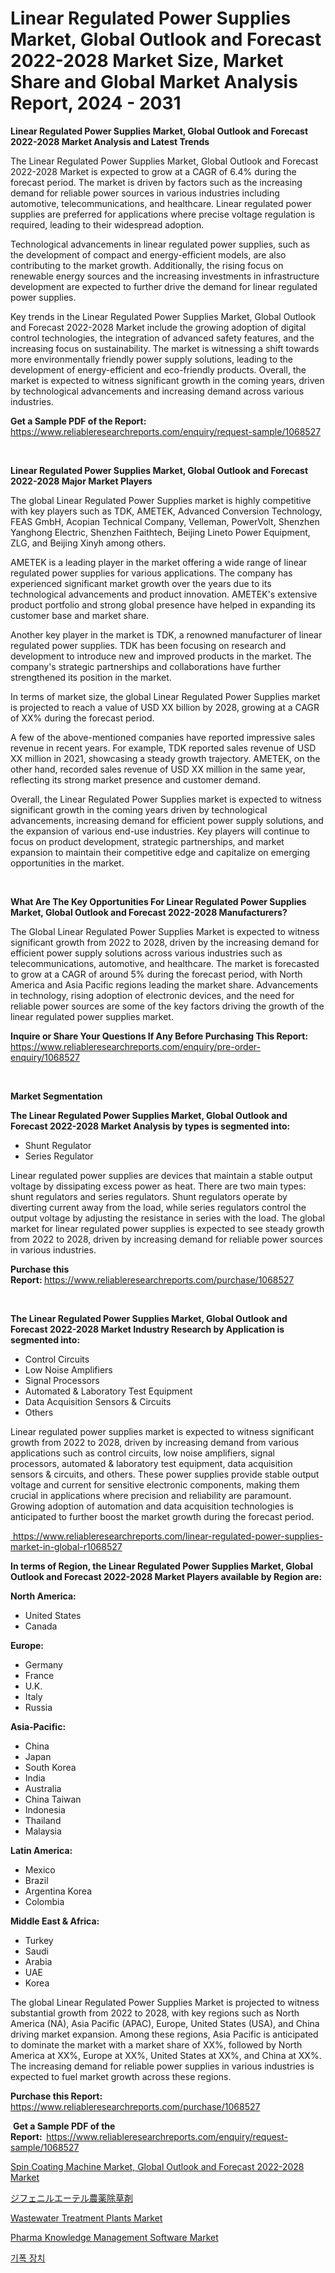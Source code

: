 <p><h1>Linear Regulated Power Supplies Market, Global Outlook and Forecast 2022-2028 Market Size, Market Share and Global Market Analysis Report, 2024 - 2031</h1></p><p><strong>Linear Regulated Power Supplies Market, Global Outlook and Forecast 2022-2028 Market Analysis and Latest Trends</strong></p>
<p><p>The Linear Regulated Power Supplies Market, Global Outlook and Forecast 2022-2028 Market is expected to grow at a CAGR of 6.4% during the forecast period. The market is driven by factors such as the increasing demand for reliable power sources in various industries including automotive, telecommunications, and healthcare. Linear regulated power supplies are preferred for applications where precise voltage regulation is required, leading to their widespread adoption.</p><p>Technological advancements in linear regulated power supplies, such as the development of compact and energy-efficient models, are also contributing to the market growth. Additionally, the rising focus on renewable energy sources and the increasing investments in infrastructure development are expected to further drive the demand for linear regulated power supplies.</p><p>Key trends in the Linear Regulated Power Supplies Market, Global Outlook and Forecast 2022-2028 Market include the growing adoption of digital control technologies, the integration of advanced safety features, and the increasing focus on sustainability. The market is witnessing a shift towards more environmentally friendly power supply solutions, leading to the development of energy-efficient and eco-friendly products. Overall, the market is expected to witness significant growth in the coming years, driven by technological advancements and increasing demand across various industries.</p></p>
<p><strong>Get a Sample PDF of the Report:&nbsp;</strong> <a href="https://www.reliableresearchreports.com/enquiry/request-sample/1068527">https://www.reliableresearchreports.com/enquiry/request-sample/1068527</a></p>
<p>&nbsp;</p>
<p><strong>Linear Regulated Power Supplies Market, Global Outlook and Forecast 2022-2028 Major Market Players</strong></p>
<p><p>The global Linear Regulated Power Supplies market is highly competitive with key players such as TDK, AMETEK, Advanced Conversion Technology, FEAS GmbH, Acopian Technical Company, Velleman, PowerVolt, Shenzhen Yanghong Electric, Shenzhen Faithtech, Beijing Lineto Power Equipment, ZLG, and Beijing Xinyh among others.</p><p>AMETEK is a leading player in the market offering a wide range of linear regulated power supplies for various applications. The company has experienced significant market growth over the years due to its technological advancements and product innovation. AMETEK's extensive product portfolio and strong global presence have helped in expanding its customer base and market share.</p><p>Another key player in the market is TDK, a renowned manufacturer of linear regulated power supplies. TDK has been focusing on research and development to introduce new and improved products in the market. The company's strategic partnerships and collaborations have further strengthened its position in the market.</p><p>In terms of market size, the global Linear Regulated Power Supplies market is projected to reach a value of USD XX billion by 2028, growing at a CAGR of XX% during the forecast period.</p><p>A few of the above-mentioned companies have reported impressive sales revenue in recent years. For example, TDK reported sales revenue of USD XX million in 2021, showcasing a steady growth trajectory. AMETEK, on the other hand, recorded sales revenue of USD XX million in the same year, reflecting its strong market presence and customer demand.</p><p>Overall, the Linear Regulated Power Supplies market is expected to witness significant growth in the coming years driven by technological advancements, increasing demand for efficient power supply solutions, and the expansion of various end-use industries. Key players will continue to focus on product development, strategic partnerships, and market expansion to maintain their competitive edge and capitalize on emerging opportunities in the market.</p></p>
<p>&nbsp;</p>
<p><strong>What Are The Key Opportunities For Linear Regulated Power Supplies Market, Global Outlook and Forecast 2022-2028 Manufacturers?</strong></p>
<p><p>The Global Linear Regulated Power Supplies Market is expected to witness significant growth from 2022 to 2028, driven by the increasing demand for efficient power supply solutions across various industries such as telecommunications, automotive, and healthcare. The market is forecasted to grow at a CAGR of around 5% during the forecast period, with North America and Asia Pacific regions leading the market share. Advancements in technology, rising adoption of electronic devices, and the need for reliable power sources are some of the key factors driving the growth of the linear regulated power supplies market.</p></p>
<p><strong>Inquire or Share Your Questions If Any Before Purchasing This Report:</strong> <a href="https://www.reliableresearchreports.com/enquiry/pre-order-enquiry/1068527">https://www.reliableresearchreports.com/enquiry/pre-order-enquiry/1068527</a></p>
<p>&nbsp;</p>
<p><strong>Market Segmentation</strong></p>
<p><strong>The Linear Regulated Power Supplies Market, Global Outlook and Forecast 2022-2028 Market Analysis by types is segmented into:</strong></p>
<p><ul><li>Shunt Regulator</li><li>Series Regulator</li></ul></p>
<p><p>Linear regulated power supplies are devices that maintain a stable output voltage by dissipating excess power as heat. There are two main types: shunt regulators and series regulators. Shunt regulators operate by diverting current away from the load, while series regulators control the output voltage by adjusting the resistance in series with the load. The global market for linear regulated power supplies is expected to see steady growth from 2022 to 2028, driven by increasing demand for reliable power sources in various industries.</p></p>
<p><strong>Purchase this Report:&nbsp;</strong><a href="https://www.reliableresearchreports.com/purchase/1068527">https://www.reliableresearchreports.com/purchase/1068527</a></p>
<p>&nbsp;</p>
<p><strong>The Linear Regulated Power Supplies Market, Global Outlook and Forecast 2022-2028 Market Industry Research by Application is segmented into:</strong></p>
<p><ul><li>Control Circuits</li><li>Low Noise Amplifiers</li><li>Signal Processors</li><li>Automated & Laboratory Test Equipment</li><li>Data Acquisition Sensors & Circuits</li><li>Others</li></ul></p>
<p><p>Linear regulated power supplies market is expected to witness significant growth from 2022 to 2028, driven by increasing demand from various applications such as control circuits, low noise amplifiers, signal processors, automated & laboratory test equipment, data acquisition sensors & circuits, and others. These power supplies provide stable output voltage and current for sensitive electronic components, making them crucial in applications where precision and reliability are paramount. Growing adoption of automation and data acquisition technologies is anticipated to further boost the market growth during the forecast period.</p></p>
<p><a href="https://www.reliableresearchreports.com/linear-regulated-power-supplies-market-in-global-r1068527">&nbsp;https://www.reliableresearchreports.com/linear-regulated-power-supplies-market-in-global-r1068527</a></p>
<p><strong>In terms of Region, the Linear Regulated Power Supplies Market, Global Outlook and Forecast 2022-2028 Market Players available by Region are:</strong></p>
<p>
    <p> <strong> North America: </strong>
        <ul>
            <li>United States</li>
            <li>Canada</li>
        </ul>
        </p> 
    <p> <strong> Europe: </strong>
        <ul>
            <li>Germany</li>
            <li>France</li>
            <li>U.K.</li>
            <li>Italy</li>
            <li>Russia</li>
        </ul>
        </p> 
    <p> <strong> Asia-Pacific: </strong>
        <ul>
            <li>China</li>
            <li>Japan</li>
            <li>South Korea</li>
            <li>India</li>
            <li>Australia</li>
            <li>China Taiwan</li>
            <li>Indonesia</li>
            <li>Thailand</li>
            <li>Malaysia</li>
        </ul>
        </p> 
    <p> <strong> Latin America: </strong>
        <ul>
            <li>Mexico</li>
            <li>Brazil</li>
            <li>Argentina Korea</li>
            <li>Colombia</li>
        </ul>
        </p> 
    <p> <strong> Middle East & Africa: </strong>
        <ul>
            <li>Turkey</li>
            <li>Saudi</li>
            <li>Arabia</li>
            <li>UAE</li>
            <li>Korea</li>
        </ul>
    </p>
    </p>
<p><p>The global Linear Regulated Power Supplies Market is projected to witness substantial growth from 2022 to 2028, with key regions such as North America (NA), Asia Pacific (APAC), Europe, United States (USA), and China driving market expansion. Among these regions, Asia Pacific is anticipated to dominate the market with a market share of XX%, followed by North America at XX%, Europe at XX%, United States at XX%, and China at XX%. The increasing demand for reliable power supplies in various industries is expected to fuel market growth across these regions.</p></p>
<p><strong>Purchase this Report: </strong><a href="https://www.reliableresearchreports.com/purchase/1068527">https://www.reliableresearchreports.com/purchase/1068527</a></p>
<p>&nbsp;<strong>Get a Sample PDF of the Report:&nbsp;&nbsp;</strong><a href="https://www.reliableresearchreports.com/enquiry/request-sample/1068527">https://www.reliableresearchreports.com/enquiry/request-sample/1068527</a></p>
<p><strong></strong></p>
<p><p><a href="https://github.com/shotows/Market-Research-Report-List-2/blob/main/spin-coating-machine-market-global-outlook-and-forecast-2022-2028-market.md">Spin Coating Machine Market, Global Outlook and Forecast 2022-2028 Market</a></p><p><a href="https://github.com/RaeJenkins1952/Market-Research-Report-List-1/blob/main/328243085331.md">ジフェニルエーテル農薬除草剤</a></p><p><a href="https://www.linkedin.com/pulse/wastewater-treatment-plantsnbspmarket-focuses-market-share-xs3ve">Wastewater Treatment Plants Market</a></p><p><a href="https://www.linkedin.com/pulse/pharma-knowledge-management-software-market-comprehensive-assessment-pw4ae">Pharma Knowledge Management Software Market</a></p><p><a href="https://github.com/EthaWolf/Market-Research-Report-List-1/blob/main/757019879004.md">기폭 장치</a></p></p>